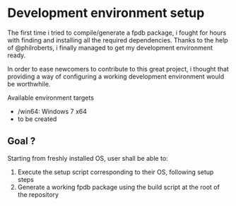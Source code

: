 Development environment setup
===============

The first time i tried to compile/generate a fpdb package, i fought for hours with finding and installing all the required dependencies.
Thanks to the help of @philroberts, i finally managed to get my development environment ready.

In order to ease newcomers to contribute to this great project, i thought that providing a way of configuring a working development environment would be worthwhile.

Available environment targets
* /win64: Windows 7 x64
* to be created

Goal ?
----

Starting from freshly installed OS, user shall be able to:
1. Execute the setup script corresponding to their OS, following setup steps
2. Generate a working fpdb package using the build script at the root of the repository